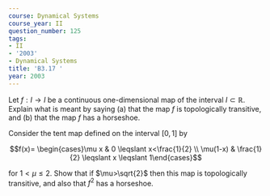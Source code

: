 ```yaml
---
course: Dynamical Systems
course_year: II
question_number: 125
tags:
- II
- '2003'
- Dynamical Systems
title: 'B3.17 '
year: 2003
---
```



Let $f: I \rightarrow I$ be a continuous one-dimensional map of the interval $I \subset \mathbb{R}$. Explain what is meant by saying (a) that the map $f$ is topologically transitive, and (b) that the map $f$ has a horseshoe.

Consider the tent map defined on the interval $[0,1]$ by

$$f(x)= \begin{cases}\mu x & 0 \leqslant x<\frac{1}{2} \\ \mu(1-x) & \frac{1}{2} \leqslant x \leqslant 1\end{cases}$$

for $1<\mu \leqslant 2$. Show that if $\mu>\sqrt{2}$ then this map is topologically transitive, and also that $f^{2}$ has a horseshoe.